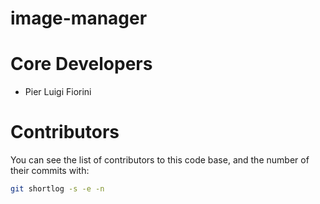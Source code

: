 <!--
SPDX-FileCopyrightText: 2019 Pier Luigi Fiorini <pierluigi.fiorini@gmail.com>

SPDX-License-Identifier: AGPL-3.0-or-later
-->

image-manager
=============

# Core Developers

 * Pier Luigi Fiorini

# Contributors

You can see the list of contributors to this code base,
and the number of their commits with:

```sh
git shortlog -s -e -n
```
